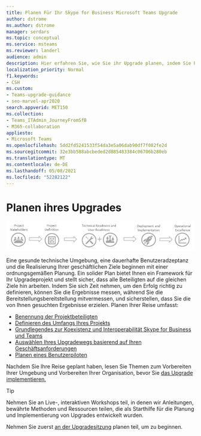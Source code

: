 ```yaml
---
title: Planen Für Ihr Skype for Business Microsoft Teams Upgrade
author: dstrome
ms.author: dstrome
manager: serdars
ms.topic: conceptual
ms.service: msteams
ms.reviewer: landerl
audience: admin
description: Hier erfahren Sie, wie Sie ihr Upgrade planen, indem Sie Projektbeteiligten in die Liste einlisten und dann das Projekt in den Rahmen des Projekts eindingen.
localization_priority: Normal
f1.keywords:
- CSH
ms.custom:
- Teams-upgrade-guidance
- seo-marvel-apr2020
search.appverid: MET150
ms.collection:
- Teams_ITAdmin_JourneyFromSfB
- M365-collaboration
appliesto:
- Microsoft Teams
ms.openlocfilehash: 5dd2fd5241533f54da3e5a06dab90df7f082fe2d
ms.sourcegitcommit: 32e3bb588abcbeded2d885483384c06706b280eb
ms.translationtype: MT
ms.contentlocale: de-DE
ms.lasthandoff: 05/08/2021
ms.locfileid: "52282122"
---
```

# <a name="plan-for-your-upgrade"></a>Planen ihres Upgrades

![Diagramm der Teams Upgrade-Reise](media/upgrade-banner-main.png "Stellen Sie sicher, dass Ihr Projekt für den Erfolg mit dem richtigen Projektteam eingerichtet ist. Definieren Sie Projektumfang, -ziele und -zeitachse. Bestätigen Sie sowohl die technische als auch die Benutzerbereitschaft. Führen Sie Ihren Rolloutplan aus. Bleiben Sie in Schwung, um die Ergebnisse zu maximieren.")

Eine gesunde technische Umgebung, eine dauerhafte Benutzeradzeptanz und die Realisierung Ihrer geschäftlichen Ziele beginnen mit einer ordnungsgemäßen Planung. Ein solider Plan bietet Ihnen ein Framework für Ihr Upgradeprojekt und stellt sicher, dass alle Beteiligten auf die gleichen Ziele hin arbeiten. Indem Sie sich Zeit nehmen, um den Erfolg richtig zu definieren, können Sie die Ergebnisse messen, während Sie die Bereitstellungsbereitstellung mitvermessen, und sicherstellen, dass Sie die von Ihnen gesuchten Ergebnisse erzielen. Planen Ihrer Reise umfasst:

- [Benennung der Projektbeteiligten](upgrade-enlist-stakeholders.md)
- [Definieren des Umfangs Ihres Projekts](./upgrade-define-project-scope.md)
- [Grundlegendes zur Koexistenz und Interoperabilität Skype for Business und Teams](./teams-and-skypeforbusiness-coexistence-and-interoperability.md)
- [Auswählen Ihres Upgradewegs basierend auf Ihren Geschäftsanforderungen](upgrade-and-coexistence-of-skypeforbusiness-and-teams.md)
- [Planen eines Benutzerpiloten](pilot-essentials.md)

Nachdem Sie Ihre Reise geplant haben, [](upgrade-prepare-environment.md) lesen Sie [](upgrade-prepare-organization.md) Themen zum Vorbereiten Ihrer Umgebung und Vorbereiten Ihrer Organisation, bevor Sie [das Upgrade implementieren.](upgrade-to-teams.md)  

> [!TIP]
> Nehmen Sie an Live-, interaktiven Workshops teil, in denen wir Anleitungen, bewährte Methoden und Ressourcen teilen, die als Starthilfe für die Planung und Implementierung von Upgrades entwickelt wurden.
>
> Nehmen Sie zuerst [an der Upgradesitzung](./upgrade-workshops-landing-page.yml) planen teil, um zu beginnen.